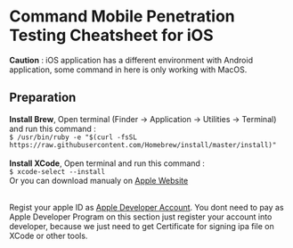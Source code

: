 # Command Mobile Penetration Testing Cheatsheet for iOS

**Caution** : iOS application has a different environment with Android application, some command in here is only working with MacOS.

## Preparation
**Install Brew**, Open terminal (Finder -> Application -> Utilities -> Terminal) and run this command :</br>
`$ /usr/bin/ruby -e "$(curl -fsSL https://raw.githubusercontent.com/Homebrew/install/master/install)"`</br></br>
**Install XCode**, Open terminal and run this command : </br>
`$ xcode-select --install`</br>
Or you can download manualy on [Apple Website](https://developer.apple.com/downloads)</br></br>

Regist your apple ID as [Apple Developer Account](http://developer.apple.com/account). You dont need to pay as Apple Developer Program on this section just register your account into developer, because we just need to get Certificate for signing ipa file on XCode or other tools.

